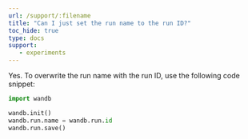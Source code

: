 ```yaml
---
url: /support/:filename
title: "Can I just set the run name to the run ID?"
toc_hide: true
type: docs
support:
   - experiments
---
```


Yes. To overwrite the run name with the run ID, use the following code snippet:

```python
import wandb

wandb.init()
wandb.run.name = wandb.run.id
wandb.run.save()
```